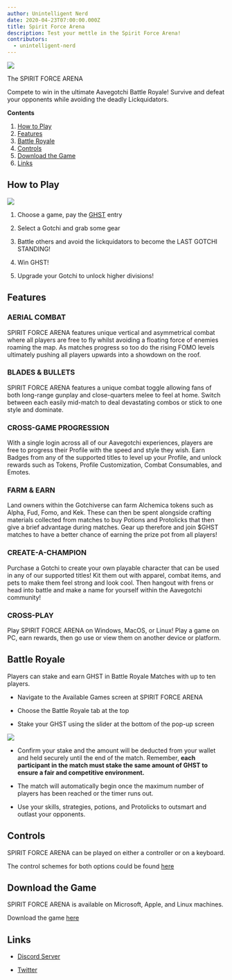 ```yaml
---
author: Unintelligent Nerd
date: 2020-04-23T07:00:00.000Z
title: Spirit Force Arena
description: Test your mettle in the Spirit Force Arena!
contributors:
  - unintelligent-nerd
---
```


<div class="headerImageContainer">
<img class="headerImage" src="/spirit-force-arena/spirit-force-arena.jpg">
<p class="headerImageText">The SPIRIT FORCE ARENA</p>
</div>

Compete to win in the ultimate Aavegotchi Battle Royale! Survive and defeat your opponents while avoiding the deadly Lickquidators.

<div class="contentsBox">

**Contents**

<ol>
<li><a href=#how-to-play>How to Play</a></li>
<li><a href=#features>Features</a></li>
<li><a href=#battle-royale>Battle Royale</a></li>
<li><a href=#controls>Controls</a></li>
<li><a href=#download-the-game>Download the Game</a></li>
<li><a href=#links>Links</a></li>
</ol>

</div>

## How to Play

<img class="bodyImage" src="/spirit-force-arena/sfa-how-to-play.png">

1. Choose a game, pay the [GHST](/ghst) entry

2. Select a Gotchi and grab some gear

3. Battle others and avoid the lickquidators to become the LAST GOTCHI STANDING!

4. Win GHST!

5. Upgrade your Gotchi to unlock higher divisions!

## Features

### AERIAL COMBAT

SPIRIT FORCE ARENA features unique vertical and asymmetrical combat where all players are free to fly whilst avoiding a floating force of enemies roaming the map. As matches progress so too do the rising FOMO levels ultimately pushing all players upwards into a showdown on the roof.

### BLADES & BULLETS

SPIRIT FORCE ARENA features a unique combat toggle allowing fans of both long-range gunplay and close-quarters melee to feel at home. Switch between each easily mid-match to deal devastating combos or stick to one style and dominate.

### CROSS-GAME PROGRESSION

With a single login across all of our Aavegotchi experiences, players are free to progress their Profile with the speed and style they wish. Earn Badges from any of the supported titles to level up your Profile, and unlock rewards such as Tokens, Profile Customization, Combat Consumables, and Emotes.

### FARM & EARN

Land owners within the Gotchiverse can farm Alchemica tokens such as Alpha, Fud, Fomo, and Kek. These can then be spent alongside crafting materials collected from matches to buy Potions and Protolicks that then give a brief advantage during matches. Gear up therefore and join $GHST matches to have a better chance of earning the prize pot from all players!

### CREATE-A-CHAMPION

Purchase a Gotchi to create your own playable character that can be used in any of our supported titles! Kit them out with apparel, combat items, and pets to make them feel strong and look cool. Then hangout with frens or head into battle and make a name for yourself within the Aavegotchi community!

### CROSS-PLAY

Play SPIRIT FORCE ARENA on Windows, MacOS, or Linux! Play a game on PC, earn rewards, then go use or view them on another device or platform.

## Battle Royale

Players can stake and earn GHST in Battle Royale Matches with up to ten players.

- Navigate to the Available Games screen at SPIRIT FORCE ARENA

- Choose the Battle Royale tab at the top

- Stake your GHST using the slider at the bottom of the pop-up screen

<img class="bodyImage" src="/spirit-force-arena/sfa-ghst-staking.png">

- Confirm your stake and the amount will be deducted from your wallet and held securely until the end of the match. Remember, **each participant in the match must stake the same amount of GHST to ensure a fair and competitive environment.**

- The match will automatically begin once the maximum number of players has been reached or the timer runs out.

- Use your skills, strategies, potions, and Protolicks to outsmart and outlast your opponents.

## Controls

SPIRIT FORCE ARENA can be played on either a controller or on a keyboard.

The control schemes for both options could be found [here](https://dapp.aavegotchi.com/games/spirit-force-arena)

## Download the Game

SPIRIT FORCE ARENA is available on Microsoft, Apple, and Linux machines.

Download the game [here](https://dapp.aavegotchi.com/games/spirit-force-arena)

## Links

- [Discord Server](https://discord.com/invite/ef8rkZm5Zp)

- [Twitter](https://twitter.com/spiritforcegg)
